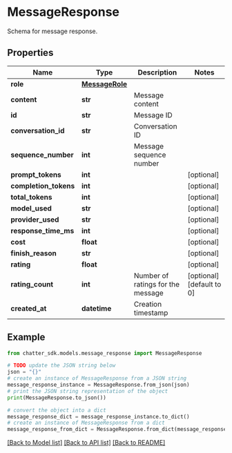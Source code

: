 # MessageResponse

Schema for message response.

## Properties

Name | Type | Description | Notes
------------ | ------------- | ------------- | -------------
**role** | [**MessageRole**](MessageRole.md) |  | 
**content** | **str** | Message content | 
**id** | **str** | Message ID | 
**conversation_id** | **str** | Conversation ID | 
**sequence_number** | **int** | Message sequence number | 
**prompt_tokens** | **int** |  | [optional] 
**completion_tokens** | **int** |  | [optional] 
**total_tokens** | **int** |  | [optional] 
**model_used** | **str** |  | [optional] 
**provider_used** | **str** |  | [optional] 
**response_time_ms** | **int** |  | [optional] 
**cost** | **float** |  | [optional] 
**finish_reason** | **str** |  | [optional] 
**rating** | **float** |  | [optional] 
**rating_count** | **int** | Number of ratings for the message | [optional] [default to 0]
**created_at** | **datetime** | Creation timestamp | 

## Example

```python
from chatter_sdk.models.message_response import MessageResponse

# TODO update the JSON string below
json = "{}"
# create an instance of MessageResponse from a JSON string
message_response_instance = MessageResponse.from_json(json)
# print the JSON string representation of the object
print(MessageResponse.to_json())

# convert the object into a dict
message_response_dict = message_response_instance.to_dict()
# create an instance of MessageResponse from a dict
message_response_from_dict = MessageResponse.from_dict(message_response_dict)
```
[[Back to Model list]](../README.md#documentation-for-models) [[Back to API list]](../README.md#documentation-for-api-endpoints) [[Back to README]](../README.md)


